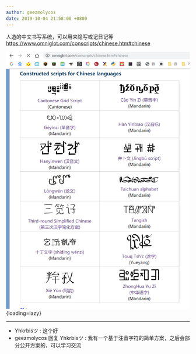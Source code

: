 ```yaml
---
author: geezmolycos
date: 2019-10-04 21:58:00 +0800
---
```


人造的中文书写系统，可以用来隐写或记日记等 <https://www.omniglot.com/conscripts/chinese.htm#chinese>

![](/images/qq-zone/2019-10-04-hanzi.png){loading=lazy}

---

- Yhkrbisツ : 这个好
- geezmolycos 回复 Yhkrbisツ : 我有一个基于注音字符的简单方案，之后会部分公开方案的，可以学习交流
